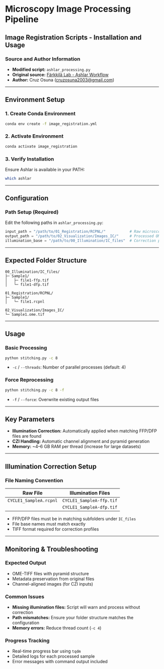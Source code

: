 # Microscopy Image Processing Pipeline

## Image Registration Scripts - Installation and Usage

### Source and Author Information
- **Modified script:** `ashlar_processing.py`  
- **Original source:** [Färkkilä Lab - Ashlar Workflow](https://github.com/farkkilab/image_processing/blob/main/pipeline/1_stitching/ashlar_workflow.py)  
- **Author:** Cruz Osuna ([cruzosuna2003@gmail.com](mailto:cruzosuna2003@gmail.com))

---

## Environment Setup

### 1. Create Conda Environment
```bash
conda env create -f image_registration.yml
```

### 2. Activate Environment
```bash
conda activate image_registration
```

### 3. Verify Installation
Ensure Ashlar is available in your PATH:
```bash
which ashlar
```

---

## Configuration

### Path Setup (Required)
Edit the following paths in `ashlar_processing.py`:

```python
input_path = "/path/to/01_Registration/RCPNL/"           # Raw microscopy files  
output_path = "/path/to/02_Visualization/Images_IC/"     # Processed OME-TIFFs  
illumination_base = "/path/to/00_Illumination/IC_files"  # Correction profiles
```

---

## Expected Folder Structure

```
00_Illumination/IC_files/
├─ Sample1/
│   ├─ file1-ffp.tif
│   └─ file1-dfp.tif

01_Registration/RCPNL/
├─ Sample1/
│   └─ file1.rcpnl

02_Visualization/Images_IC/
└─ Sample1.ome.tif
```

---

## Usage

### Basic Processing
```bash
python stitching.py -c 8
```

- `-c` / `--threads`: Number of parallel processes (default: 4)

### Force Reprocessing
```bash
python stitching.py -c 8 -f
```

- `-f` / `--force`: Overwrite existing output files

---

## Key Parameters

- **Illumination Correction:** Automatically applied when matching FFP/DFP files are found  
- **CZI Handling:** Automatic channel alignment and pyramid generation  
- **Memory:** ~4–6 GB RAM per thread (increase for large datasets)

---

## Illumination Correction Setup

### File Naming Convention

| Raw File                | Illumination Files                  |
|-------------------------|-------------------------------------|
| `CYCLE1_SampleA.rcpnl`  | `CYCLE1_SampleA-ffp.tif`            |
|                         | `CYCLE1_SampleA-dfp.tif`            |

- FFP/DFP files must be in matching subfolders under `IC_files`  
- File base names must match exactly  
- TIFF format required for correction profiles

---

## Monitoring & Troubleshooting

### Expected Output
- OME-TIFF files with pyramid structure  
- Metadata preservation from original files  
- Channel-aligned images (for CZI inputs)

### Common Issues
- **Missing illumination files:** Script will warn and process without correction  
- **Path mismatches:** Ensure your folder structure matches the configuration  
- **Memory errors:** Reduce thread count (`-c 4`)

### Progress Tracking
- Real-time progress bar using `tqdm`  
- Detailed logs for each processed sample  
- Error messages with command output included
